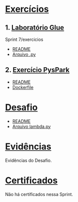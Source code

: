 # [Exercícios](exercicios)

## 1. [Laboratório Glue](exercicios/laboratorio/glue)
Sprint 7/exercicios
  - [README](exercicios/laboratorio/glue/README.md)
  - [Arquivo .py](exercicios/laboratorio/glue/job_aws_glue_lab_4.py)

## 2. [Exercício PysPark](Sprint%207/exercicios/spark-contador_palavras)
  - [README](exercicios/spark-contador_palavras/README.md)
  - [Dockerfile](exercicios/spark-contador_palavras/Dockerfile)

# [Desafio](Sprint%207/desafio)
  - [README](desafio/README.md)
  - [Arquivo lambda.py](desafio/lambda.py)

# [Evidências](evidencias)
  Evidências do Desafio.

# [Certificados](certificados)

  Não há certificados nessa Sprint.
